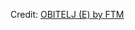 <div id="observablehq-ae64ec53"></div>
<p>Credit: <a href="https://observablehq.com/d/e628b16f87f46c0c">OBITELJ (E) by FTM</a></p>

<link rel="stylesheet" href="https://cdn.jsdelivr.net/npm/@observablehq/inspector@5/dist/inspector.css">
<script type="module">
import {Runtime, Inspector} from "https://cdn.jsdelivr.net/npm/@observablehq/runtime@5/dist/runtime.js";
import define from "https://api.observablehq.com/d/e628b16f87f46c0c.js?";
new Runtime().module(define, Inspector.into("#observablehq-ae64ec53"));
</script>

